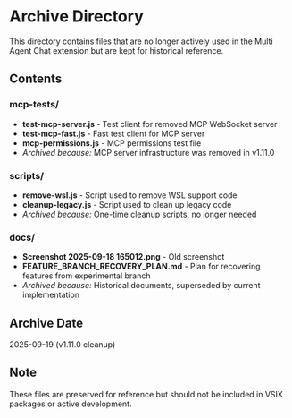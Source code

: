 # Archive Directory

This directory contains files that are no longer actively used in the Multi Agent Chat extension but are kept for historical reference.

## Contents

### mcp-tests/
- **test-mcp-server.js** - Test client for removed MCP WebSocket server
- **test-mcp-fast.js** - Fast test client for MCP server
- **mcp-permissions.js** - MCP permissions test file
- *Archived because:* MCP server infrastructure was removed in v1.11.0

### scripts/
- **remove-wsl.js** - Script used to remove WSL support code
- **cleanup-legacy.js** - Script used to clean up legacy code
- *Archived because:* One-time cleanup scripts, no longer needed

### docs/
- **Screenshot 2025-09-18 165012.png** - Old screenshot
- **FEATURE_BRANCH_RECOVERY_PLAN.md** - Plan for recovering features from experimental branch
- *Archived because:* Historical documents, superseded by current implementation

## Archive Date
2025-09-19 (v1.11.0 cleanup)

## Note
These files are preserved for reference but should not be included in VSIX packages or active development.
